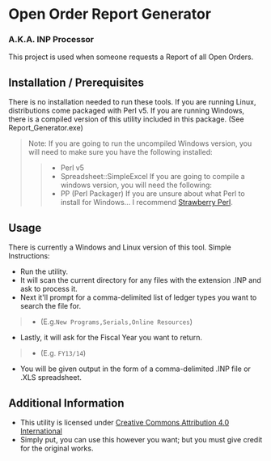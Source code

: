 # Open Order Report Generator
### A.K.A. INP Processor
This project is used when someone requests a Report of all Open Orders.

## Installation / Prerequisites
There is no installation needed to run these tools. 
If you are running Linux, distributions come packaged with Perl v5. 
If you are running Windows, there is a compiled version of this utility included in this package. (See Report\_Generator.exe)
> Note: 
> If you are going to run the uncompiled Windows version, you will need to make sure you have the following installed:
> > * Perl v5
> > * Spreadsheet::SimpleExcel
> If you are going to compile a windows version, you will need the following:
> > * PP (Perl Packager)
> If you are unsure about what Perl to install for Windows...
> I recommend [Strawberry Perl](http://strawberryperl.com/ "Strawberry Perl").

## Usage
There is currently a Windows and Linux version of this tool.
Simple Instructions:
* Run the utility.
* It will scan the current directory for any files with the extension .INP and ask to process it.
* Next it'll prompt for a comma-delimited list of ledger types you want to search the file for. 
> * (E.g.`New Programs,Serials,Online Resources`)
* Lastly, it will ask for the Fiscal Year you want to return.
> * (E.g. `FY13/14`)
* You will be given output in the form of a comma-delimited .INP file or .XLS spreadsheet.

## Additional Information
* This utility is licensed under [Creative Commons Attribution 4.0 International](http://creativecommons.org/license/by/4.0/ "CC BY 4.0")
* Simply put, you can use this however you want; but you must give credit for the original works.
